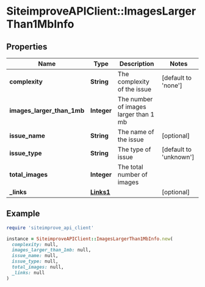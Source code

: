 # SiteimproveAPIClient::ImagesLargerThan1MbInfo

## Properties

| Name | Type | Description | Notes |
| ---- | ---- | ----------- | ----- |
| **complexity** | **String** | The complexity of the issue | [default to &#39;none&#39;] |
| **images_larger_than_1mb** | **Integer** | The number of images larger than 1 mb |  |
| **issue_name** | **String** | The name of the issue | [optional] |
| **issue_type** | **String** | The type of issue | [default to &#39;unknown&#39;] |
| **total_images** | **Integer** | The total number of images |  |
| **_links** | [**Links1**](Links1.md) |  | [optional] |

## Example

```ruby
require 'siteimprove_api_client'

instance = SiteimproveAPIClient::ImagesLargerThan1MbInfo.new(
  complexity: null,
  images_larger_than_1mb: null,
  issue_name: null,
  issue_type: null,
  total_images: null,
  _links: null
)
```

